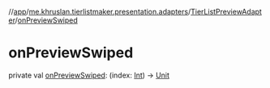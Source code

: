 //[app](../../../index.md)/[me.khruslan.tierlistmaker.presentation.adapters](../index.md)/[TierListPreviewAdapter](index.md)/[onPreviewSwiped](on-preview-swiped.md)

# onPreviewSwiped

private val [onPreviewSwiped](on-preview-swiped.md): (index: [Int](https://kotlinlang.org/api/latest/jvm/stdlib/kotlin/-int/index.html)) -&gt; [Unit](https://kotlinlang.org/api/latest/jvm/stdlib/kotlin/-unit/index.html)
